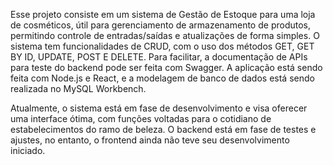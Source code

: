 Esse projeto consiste em um sistema de Gestão de Estoque para uma loja de cosméticos, útil para gerenciamento de armazenamento de produtos, permitindo controle de entradas/saídas e atualizações de forma simples. O sistema tem funcionalidades de CRUD, com o uso dos métodos GET, GET BY ID, UPDATE, POST E DELETE. Para facilitar, a documentação de APIs para teste do backend pode ser feita com Swagger. A aplicação está sendo feita com Node.js e React, e a modelagem de banco de dados está sendo realizada no MySQL Workbench. 

Atualmente, o sistema está em fase de desenvolvimento e visa oferecer uma interface ótima, com funções voltadas para o cotidiano de estabelecimentos do ramo de beleza. O backend está em fase de testes e ajustes, no entanto, o frontend ainda não teve seu desenvolvimento iniciado.
